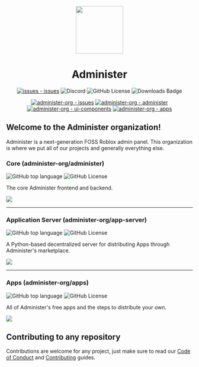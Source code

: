 <div align="center">
<img src="https://github.com/administer-org/administer/blob/main/.readme/Administer-Text.png?raw=true" width="128">

# Administer

[![issues - issues](https://img.shields.io/github/issues/administer-org/issues)](https://github.com/administer-org/issues/issues) ![Discord](https://img.shields.io/discord/945819199798923314) ![GitHub License](https://img.shields.io/github/license/administer-org/.github) ![Downloads Badge](https://img.shields.io/endpoint?url=https%3A%2F%2Fadminister.notpyx.me%2Fdownload-count)

[![administer-org - issues](https://img.shields.io/static/v1?label=administer-org&message=issues&color=critical&logo=github)](https://github.com/administer-org/issues "Go to GitHub repo") [![administer-org - administer](https://img.shields.io/static/v1?label=administer-org&message=administer&color=blue&logo=github)](https://github.com/administer-org/administer "Go to GitHub repo") [![administer-org - ui-components](https://img.shields.io/static/v1?label=administer-org&message=ui-components&color=yellow&logo=github)](https://github.com/administer-org/ui-components "Go to GitHub repo") [![administer-org - apps](https://img.shields.io/static/v1?label=administer-org&message=apps&color=ff69b4&logo=github)](https://github.com/administer-org/apps "Go to GitHub repo")

</div>

## Welcome to the Administer organization!

Administer is a next-generation FOSS Roblox admin panel. This organization is where we put all of our projects and generally everything else.

### Core (administer-org/administer)

![GitHub top language](https://img.shields.io/github/languages/top/administer-org/administer) ![GitHub License](https://img.shields.io/github/license/administer-org/.github)

The core Administer frontend and backend.

<img src="https://contrib.rocks/image?repo=administer-org/administer" />

---

### Application Server (administer-org/app-server)

![GitHub top language](https://img.shields.io/github/languages/top/administer-org/app-server) ![GitHub License](https://img.shields.io/github/license/administer-org/.github)

A Python-based decentralized server for distributing Apps through Administer's marketplace.

<img src="https://contrib.rocks/image?repo=administer-org/app-server" />

---

### Apps (administer-org/apps)

![GitHub top language](https://img.shields.io/github/languages/top/administer-org/apps) ![GitHub License](https://img.shields.io/github/license/administer-org/.github)

All of Administer's free apps and the steps to distribute your own.

<img src="https://contrib.rocks/image?repo=administer-org/apps" />


## Contributing to any repository

Contributions are welcome for any project, just make sure to read our [Code of Conduct](/CODE_OF_CONDUCT.md) and [Contributing](/CONTRIBUTING.md) guides.
